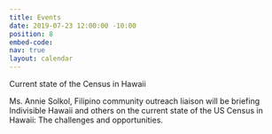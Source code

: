 ```yaml
---
title: Events
date: 2019-07-23 12:00:00 -10:00
position: 8
embed-code: 
nav: true
layout: calendar
---
```


Current state of the Census in Hawaii

Ms. Annie Solkol, Filipino community outreach liaison will be briefing Indivisible Hawaii and others on the current state of the US Census in Hawaii: The challenges and opportunities.